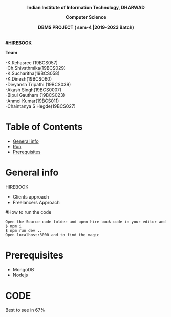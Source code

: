 **<p align="center"> Indian Institute of Information Technology, DHARWAD </p>**
**<p align="center"> Computer Science </p>**
**<p align="center"> DBMS PROJECT ( sem-4 |2019-2023 Batch) </p> <br />**
**<a align="center" href="https://dbms2704.herokuapp.com/"> 
#HIREBOOK
</a>**
**<p> <b>Team</b> </p>**
 -K.Rehasree (19BCS057) <br />
 -Ch.Shivsthmika(19BCS029) <br />
 -K.Sucharitha(19BCS058) <br />
 -K.Dinesh(19BCS060) <br />
 -Divyansh Tripathi (19BCS039) <br />
 -Akash Singh(19BCS0007) <br />
 -Bipul Gautham (19BCS023) <br />
 -Anmol Kumar(19BCS011) <br />
 -Chaintanya S Hegde(19BCS027) <br />

# Table of Contents
- [General info](#desc)
- [Run](#run)
- [Prerequisites](#pre)

<a name="desc"></a>
# General info
HIREBOOK 
 - Clients approach
 - Freelancers Approach

<a name="run"></a>
#How to run the code

```
Open the Source code folder and open hire book code in your editor and 
$ npm i
$ npm run dev ..
Open localhost:3000 and to find the magic

```
<a name="pre"></a>
# Prerequisites
- MongoDB
- Nodejs
<a name="pre"></a>
# CODE
Best to see in 67% 

